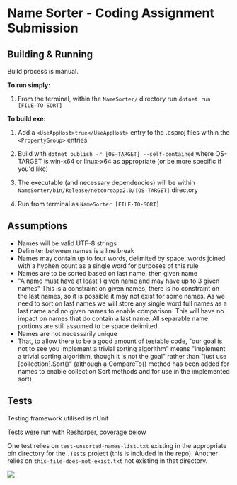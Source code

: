 # Name Sorter - Coding Assignment Submission
 
## Building & Running
 Build process is manual.
 
 **To run simply:**
  1. From the terminal, within the `NameSorter/` directory run `dotnet run [FILE-TO-SORT]`

 **To build exe:**
 1. Add a `<UseAppHost>true</UseAppHost>` entry to the .csproj files within the `<PropertyGroup>` entries

 2. Build with `dotnet publish -r [OS-TARGET] --self-contained` where OS-TARGET is win-x64 or linux-x64 as appropriate (or be more specific if you'd like)

 3. The executable (and necessary dependencies) will be within `NameSorter/bin/Release/netcoreapp2.0/[OS-TARGET]` directory

 4. Run from terminal as `NameSorter [FILE-TO-SORT]`
 
## Assumptions
 - Names will be valid UTF-8 strings
 - Delimiter between names is a line break
 - Names may contain up to four words, delimited by space, words joined with a hyphen count as a single word for purposes of this rule
 - Names are to be sorted based on last name, then given name
 - "A name must have at least 1 given name and may have up to 3 given names" This is a constraint on given names, there is no constraint on the last names, so it is possible it may not exist for some names. As we need to sort on last names we will store any single word full names as a last name and no given names to enable comparison. This will have no impact on names that do contain a last name. All separable name portions are still assumed to be space delimited.
 - Names are not necessarily unique
 - That, to allow there to be a good amount of testable code, "our goal is not to see you implement a trivial sorting
algorithm" means "implement a trivial sorting algorithm, though it is not the goal" rather than "just use [collection].Sort()" (although a CompareTo() method has been added for names to enable collection Sort methods and for use in the implemented sort)

## Tests
Testing framework utilised is nUnit

Tests were run with Resharper, coverage below

One test relies on `test-unsorted-names-list.txt` existing in the appropriate bin directory for the `.Tests` project (this is included in the repo). Another relies on `this-file-does-not-exist.txt` not existing in that directory.

<img src=https://i.imgur.com/gz6Nk3O.png>
